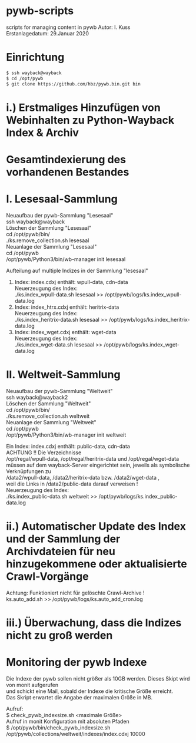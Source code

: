 # pywb-scripts
scripts for managing content in pywb
Autor: I. Kuss  
Erstanlagedatum: 29.Januar 2020  

# Einrichtung
```bash
$ ssh wayback@wayback
$ cd /opt/pywb
$ git clone https://github.com/hbz/pywb.bin.git bin  
```
# i.) Erstmaliges Hinzufügen von Webinhalten zu Python-Wayback Index & Archiv
#     Gesamtindexierung des vorhandenen Bestandes

# I. Lesesaal-Sammlung
Neuaufbau der pywb-Sammlung "Lesesaal"  
ssh wayback@wayback  
Löschen der Sammlung "Lesesaal"  
cd /opt/pywb/bin/  
./ks.remove_collection.sh lesesaal  
Neuanlage der Sammlung "Lesesaal"  
cd /opt/pywb  
/opt/pywb/Python3/bin/wb-manager init lesesaal  

Aufteilung auf multiple Indizes in der Sammlung "lesesaal"  
1. Index:   index.cdxj       enthält: wpull-data, cdn-data  
   Neuerzeugung des Index:  
   ./ks.index_wpull-data.sh lesesaal  >> /opt/pywb/logs/ks.index_wpull-data.log  
2. Index:   index_htrx.cdxj  enthält: heritrix-data  
   Neuerzeugung des Index:  
   ./ks.index_heritrix-data.sh lesesaal  >> /opt/pywb/logs/ks.index_heritrix-data.log  
3. Index:   index_wget.cdxj  enthält: wget-data  
   Neuerzeugung des Index:  
   ./ks.index_wget-data.sh lesesaal  >> /opt/pywb/logs/ks.index_wget-data.log  

# II. Weltweit-Sammlung
Neuaufbau der pywb-Sammlung "Weltweit"  
ssh wayback@wayback2  
Löschen der Sammlung "Weltweit"  
cd /opt/pywb/bin/  
./ks.remove_collection.sh weltweit  
Neuanlage der Sammlung "Weltweit"  
cd /opt/pywb  
/opt/pywb/Python3/bin/wb-manager init weltweit  

Ein Index:  index.cdxj       enthält: public-data, cdn-data  
    ACHTUNG !! Die Verzeichnisse  
    /opt/regal/wpull-data, /opt/regal/heritrix-data und /opt/regal/wget-data  
    müssen auf dem wayback-Server eingerichtet sein, jeweils als symbolische Verknüpfungen zu  
    /data2/wpull-data,     /data2/heritrix-data     bzw. /data2/wget-data  ,  
   weil die Links in /data2/public-data darauf verweisen !  
   Neuerzeugung des Index:  
   ./ks.index_public-data.sh weltweit  >> /opt/pywb/logs/ks.index_public-data.log  

# ii.) Automatischer Update des Index und der Sammlung der Archivdateien für neu hinzugekommene oder aktualisierte Crawl-Vorgänge
Achtung: Funktioniert nicht für gelöschte Crawl-Archive !  
ks.auto_add.sh >> /opt/pywb/logs/ks.auto_add_cron.log  

# iii.) Überwachung, dass die Indizes nicht zu groß werden
# Monitoring der pywb Indexe

Die Indexe der pywb sollen nicht größer als 10GB werden. Dieses Skipt wird von monit aufgerufen  
und schickt eine Mail, sobald der Indexe die kritische Größe erreicht.  
Das Skript erwartet die Angabe der maximalen Größe in MB.  

Aufruf:  
$ check_pywb_indexsize.sh <pywb-index> <maximale Größe>  
Aufruf in monit Konfiguration mit absoluten Pfaden  
$ /opt/pywb/bin/check_pywb_indexsize.sh /opt/pywb/collections/weltweit/indexes/index.cdxj 10000  

